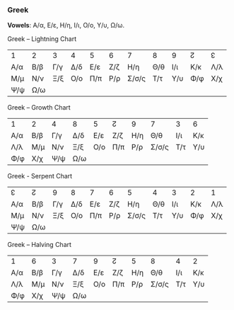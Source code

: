 ### <span id="anchor-18"></span>Greek

**Vowels**: A/α, E/ε, H/η, I/ι, O/o, Y/υ, Ω/ω. 

Greek – Lightning Chart

|     |     |     |     |     |     |       |     |     |     |     |
| --- | --- | --- | --- | --- | --- | ----- | --- | --- | --- | --- |
| 1   | 2   | 3   | 4   | 5   | 6   | 7     | 8   | 9   | ↊   | ↋   |
| Α/α | Β/β | Γ/γ | Δ/δ | Ε/ε | Ζ/ζ | Η/η   | Θ/θ | Ι/ι | Κ/κ | Λ/λ |
| Μ/μ | Ν/ν | Ξ/ξ | Ο/o | Π/π | Ρ/ρ | Σ/σ/ς | Τ/τ | Υ/υ | Φ/φ | Χ/χ |
| Ψ/ψ | Ω/ω |     |     |     |     |       |     |     |     |     |

Greek – Growth Chart

|     |     |     |     |     |     |     |       |     |     |
| --- | --- | --- | --- | --- | --- | --- | ----- | --- | --- |
| 1   | 2   | 4   | 8   | 5   | ↊   | 9   | 7     | 3   | 6   |
| Α/α | Β/β | Γ/γ | Δ/δ | Ε/ε | Ζ/ζ | Η/η | Θ/θ   | Ι/ι | Κ/κ |
| Λ/λ | Μ/μ | Ν/ν | Ξ/ξ | Ο/o | Π/π | Ρ/ρ | Σ/σ/ς | Τ/τ | Υ/υ |
| Φ/φ | Χ/χ | Ψ/ψ | Ω/ω |     |     |     |       |     |     |

Greek - Serpent Chart

|     |     |     |     |     |     |       |     |     |     |     |
| --- | --- | --- | --- | --- | --- | ----- | --- | --- | --- | --- |
| ↋   | ↊   | 9   | 8   | 7   | 6   | 5     | 4   | 3   | 2   | 1   |
| Α/α | Β/β | Γ/γ | Δ/δ | Ε/ε | Ζ/ζ | Η/η   | Θ/θ | Ι/ι | Κ/κ | Λ/λ |
| Μ/μ | Ν/ν | Ξ/ξ | Ο/o | Π/π | Ρ/ρ | Σ/σ/ς | Τ/τ | Υ/υ | Φ/φ | Χ/χ |
| Ψ/ψ | Ω/ω |     |     |     |     |       |     |     |     |     |

Greek – Halving Chart

|     |     |     |     |     |     |     |       |     |     |
| --- | --- | --- | --- | --- | --- | --- | ----- | --- | --- |
| 1   | 6   | 3   | 7   | 9   | ↊   | 5   | 8     | 4   | 2   |
| Α/α | Β/β | Γ/γ | Δ/δ | Ε/ε | Ζ/ζ | Η/η | Θ/θ   | Ι/ι | Κ/κ |
| Λ/λ | Μ/μ | Ν/ν | Ξ/ξ | Ο/o | Π/π | Ρ/ρ | Σ/σ/ς | Τ/τ | Υ/υ |
| Φ/φ | Χ/χ | Ψ/ψ | Ω/ω |     |     |     |       |     |     |
